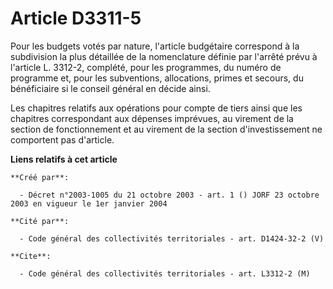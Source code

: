 # Article D3311-5

Pour les budgets votés par nature, l'article budgétaire correspond à la subdivision la plus détaillée de la nomenclature
définie par l'arrêté prévu à l'article L. 3312-2, complété, pour les programmes, du numéro de programme et, pour les
subventions, allocations, primes et secours, du bénéficiaire si le conseil général en décide ainsi.

Les chapitres relatifs aux opérations pour compte de tiers ainsi que les chapitres correspondant aux dépenses imprévues, au
virement de la section de fonctionnement et au virement de la section d'investissement ne comportent pas d'article.

**Liens relatifs à cet article**

	**Créé par**:

	  - Décret n°2003-1005 du 21 octobre 2003 - art. 1 () JORF 23 octobre 2003 en vigueur le 1er janvier 2004

	**Cité par**:

	  - Code général des collectivités territoriales - art. D1424-32-2 (V)

	**Cite**:

	  - Code général des collectivités territoriales - art. L3312-2 (M)
